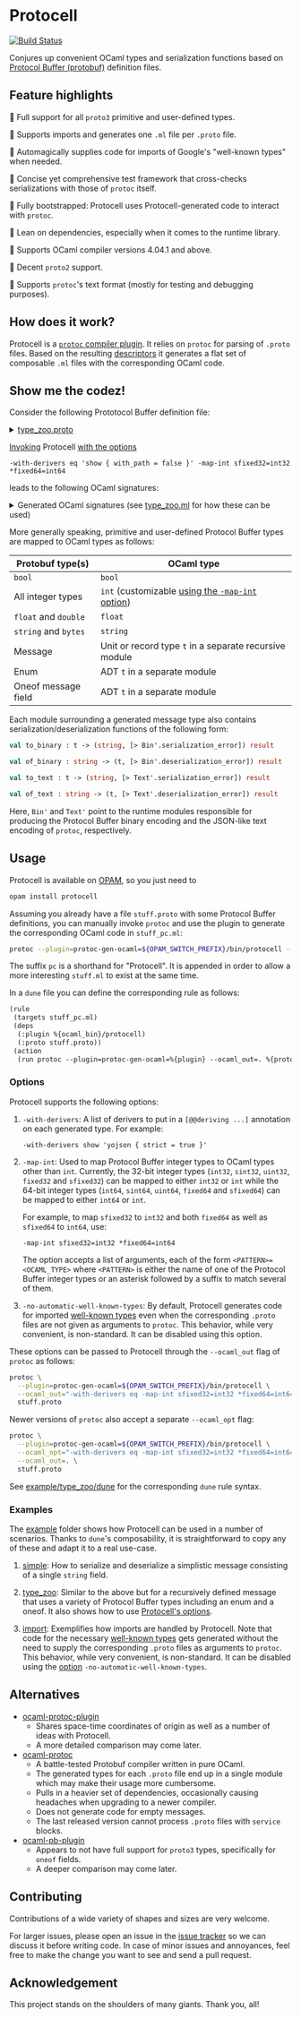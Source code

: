 # Protocell

[![Build Status](https://travis-ci.org/martinslota/protocell.svg?branch=master)](https://travis-ci.org/martinslota/protocell)

Conjures up convenient OCaml types and serialization functions based on
[Protocol Buffer (protobuf)](https://developers.google.com/protocol-buffers)
definition files.

## Feature highlights

:camel: Full support for all `proto3` primitive and user-defined types.

:camel: Supports imports and generates one `.ml` file per `.proto` file.

:camel: Automagically supplies code for imports of Google's "well-known
types" when needed.

:camel: Concise yet comprehensive test framework that cross-checks
serializations with those of `protoc` itself.

:camel: Fully bootstrapped: Protocell uses Protocell-generated code to
interact with `protoc`.

:camel: Lean on dependencies, especially when it comes to the runtime
library.

:camel: Supports OCaml compiler versions 4.04.1 and above.

:camel: Decent `proto2` support.

:camel: Supports `protoc`'s text format (mostly for testing and debugging
purposes).

## How does it work?

Protocell is a [`protoc` compiler
plugin](https://developers.google.com/protocol-buffers/docs/reference/other).
It relies on `protoc` for parsing of `.proto` files. Based on the resulting
[descriptors](https://github.com/protocolbuffers/protobuf/blob/master/src/google/protobuf/compiler/plugin.proto)
it generates a flat set of composable `.ml` files with the corresponding
OCaml code.

## Show me the codez!

Consider the following Prototocol Buffer definition file:

<details>
  <summary>
    <a href="example/type_zoo/type_zoo.proto">type_zoo.proto</a>
  </summary>
  
```protobuf
syntax = "proto3";

enum Platypus {
  SITTING = 0;
  STANDING = 1;
  LYING = 2;
  OTHER = 3;
}

message Exposition {
  int32 alpaca = 1;
  int64 bear = 2;
  sint32 cuckoo = 3;
  sint64 dolphin = 4;
  uint32 elephant = 5;
  uint64 fox = 6;
  fixed32 giraffe = 7;
  repeated fixed64 hest = 8;
  sfixed32 indri = 9;
  sfixed64 jellyfish = 10;
  float kingfisher = 11;
  double llama = 12;
  bool meerkat = 13;
  string nightingale = 14;
  bytes octopus = 15;
  Platypus platypus = 16;
  oneof cute {
    string quetzal = 17;
    string redPanda = 18;
  }
  repeated Exposition subPavilions = 19;
}
```
</details>

[Invoking](#usage) Protocell [with the options](#options)

```
-with-derivers eq 'show { with_path = false }' -map-int sfixed32=int32 *fixed64=int64
```

leads to the following OCaml signatures:

<details>
  <summary>
    Generated OCaml signatures (see <a
    href="example/type_zoo/type_zoo.ml">type_zoo.ml</a> for how these can be
    used)
  </summary>
  
```ocaml
module Platypus : sig
  type t =
    | Sitting
    | Standing
    | Lying
    | Other
  [@@deriving eq, show { with_path = false }]

  val default : unit -> t

  val to_int : t -> int

  val of_int : int -> t option

  val to_string : t -> string

  val of_string : string -> t option
end

module rec Exposition : sig
  module Cute : sig
    type t =
      | Quetzal of string
      | Red_panda of string
    [@@deriving eq, show { with_path = false }]
  
    val quetzal : string -> t
    val red_panda : string -> t
  end

  type t = {
    alpaca : int;
    bear : int;
    cuckoo : int;
    dolphin : int;
    elephant : int;
    fox : int;
    giraffe : int;
    hest : int64 list;
    indri : int32;
    jellyfish : int64;
    kingfisher : float;
    llama : float;
    meerkat : bool;
    nightingale : string;
    octopus : string;
    platypus : Platypus.t;
    cute : Cute.t option;
    sub_pavilions : Exposition.t list;
  }
  [@@deriving eq, show { with_path = false }]

  val to_binary : t -> (string, [> Bin'.serialization_error]) result

  val of_binary : string -> (t, [> Bin'.deserialization_error]) result

  val to_text : t -> (string, [> Text'.serialization_error]) result

  val of_text : string -> (t, [> Text'.deserialization_error]) result
end
```
</details>

More generally speaking, primitive and user-defined Protocol Buffer types are
mapped to OCaml types as follows:

| Protobuf type(s) | OCaml type |
| --- | --- |
| `bool` | `bool` |
| All integer types | `int` (customizable [using the `-map-int` option](#options)) |
| `float` and `double` | `float` |
| `string` and `bytes` | `string` |
| Message | Unit or record type `t` in a separate recursive module |
| Enum | ADT `t` in a separate module |
| Oneof message field | ADT `t` in a separate module |

Each module surrounding a generated message type also contains
serialization/deserialization functions of the following form:

```ocaml
val to_binary : t -> (string, [> Bin'.serialization_error]) result

val of_binary : string -> (t, [> Bin'.deserialization_error]) result

val to_text : t -> (string, [> Text'.serialization_error]) result

val of_text : string -> (t, [> Text'.deserialization_error]) result
```

Here, `Bin'` and `Text'` point to the runtime modules responsible for
producing the Protocol Buffer binary encoding and the JSON-like text encoding
of `protoc`, respectively.

## Usage

Protocell is available on [OPAM](https://opam.ocaml.org/), so you just need to

```sh
opam install protocell
```

Assuming you already have a file `stuff.proto` with some Protocol Buffer
definitions, you can manually invoke `protoc` and use the plugin to generate
the corresponding OCaml code in `stuff_pc.ml`:

```sh
protoc --plugin=protoc-gen-ocaml=${OPAM_SWITCH_PREFIX}/bin/protocell --ocaml_out=. stuff.proto
```

The suffix `pc` is a shorthand for "Protocell". It is appended in order to
allow a more interesting `stuff.ml` to exist at the same time.

In a `dune` file you can define the corresponding rule as follows:

```lisp
(rule
 (targets stuff_pc.ml)
 (deps
  (:plugin %{ocaml_bin}/protocell)
  (:proto stuff.proto))
 (action
  (run protoc --plugin=protoc-gen-ocaml=%{plugin} --ocaml_out=. %{proto})))
```

### Options

Protocell supports the following options:

1. `-with-derivers`: A list of derivers to put in a `[@@deriving ...]`
   annotation on each generated type. For example:

   ```
   -with-derivers show 'yojson { strict = true }'
   ```

1. `-map-int`: Used to map Protocol Buffer integer types to OCaml types other
   than `int`. Currently, the 32-bit integer types (`int32`, `sint32`,
   `uint32`, `fixed32` and `sfixed32`) can be mapped to either `int32` or
   `int` while the 64-bit integer types (`int64`, `sint64`, `uint64`,
   `fixed64` and `sfixed64`) can be mapped to either `int64` or `int`.
   
   For example, to map `sfixed32` to `int32` and both `fixed64` as well as
   `sfixed64` to `int64`, use:

   ```
   -map-int sfixed32=int32 *fixed64=int64
   ```

   The option accepts a list of arguments, each of the form
   `<PATTERN>=<OCAML_TYPE>` where `<PATTERN>` is either the name of one of
   the Protocol Buffer integer types or an asterisk followed by a suffix to
   match several of them.

1. `-no-automatic-well-known-types`: By default, Protocell generates code for
   imported [well-known
   types](https://developers.google.com/protocol-buffers/docs/reference/google.protobuf)
   even when the corresponding `.proto` files are not given as arguments to
   `protoc`. This behavior, while very convenient, is non-standard. It can be
   disabled using this option.

These options can be passed to Protocell through the `--ocaml_out` flag of
`protoc` as follows:

```sh
protoc \
  --plugin=protoc-gen-ocaml=${OPAM_SWITCH_PREFIX}/bin/protocell \
  --ocaml_out="-with-derivers eq -map-int sfixed32=int32 *fixed64=int64:." \
  stuff.proto
```

Newer versions of `protoc` also accept a separate `--ocaml_opt` flag:

```sh
protoc \
  --plugin=protoc-gen-ocaml=${OPAM_SWITCH_PREFIX}/bin/protocell \
  --ocaml_opt="-with-derivers eq -map-int sfixed32=int32 *fixed64=int64" \
  --ocaml_out=. \
  stuff.proto
```

See [example/type_zoo/dune](example/type_zoo/dune) for the corresponding
`dune` rule syntax.

### Examples

The [example](example) folder shows how Protocell can be used in a number
of scenarios. Thanks to `dune`'s composability, it is straightforward to copy
any of these and adapt it to a real use-case.

1. [simple](example/simple): How to serialize and deserialize a simplistic
   message consisting of a single `string` field.

1. [type_zoo](example/type_zoo): Similar to the above but for a recursively
   defined message that uses a variety of Protocol Buffer types including an
   enum and a oneof. It also shows how to use [Protocell's options](#options).

1. [import](example/import): Exemplifies how imports are handled by
   Protocell. Note that code for the necessary [well-known
   types](https://developers.google.com/protocol-buffers/docs/reference/google.protobuf)
   gets generated without the need to supply the corresponding `.proto` files
   as arguments to `protoc`. This behavior, while very convenient, is
   non-standard. It can be disabled using the [option](#options)
   `-no-automatic-well-known-types`.

## Alternatives

* [ocaml-protoc-plugin](https://github.com/issuu/ocaml-protoc-plugin)
  * Shares space-time coordinates of origin as well as a number of ideas with
    Protocell.
  * A more detailed comparison may come later.
* [ocaml-protoc](https://github.com/mransan/ocaml-protoc)
  * A battle-tested Protobuf compiler written in pure OCaml.
  * The generated types for each `.proto` file end up in a single module which
    may make their usage more cumbersome.
  * Pulls in a heavier set of dependencies, occasionally causing headaches when
    upgrading to a newer compiler.
  * Does not generate code for empty messages.
  * The last released version cannot process `.proto` files with `service` blocks.
* [ocaml-pb-plugin](https://github.com/yallop/ocaml-pb-plugin)
  * Appears to not have full support for `proto3` types, specifically for
    `oneof` fields.
  * A deeper comparison may come later.

## Contributing

Contributions of a wide variety of shapes and sizes are very welcome.

For larger issues, please open an issue in the [issue
tracker](https://github.com/martinslota/protocell/issues) so we can discuss
it before writing code. In case of minor issues and annoyances, feel free to
make the change you want to see and send a pull request.

## Acknowledgement

This project stands on the shoulders of many giants. Thank you, all!
